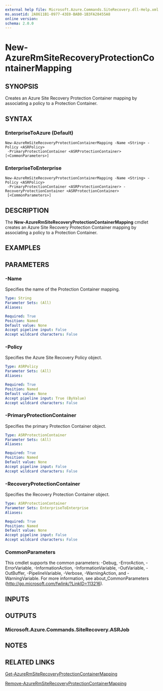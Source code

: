 ```yaml
---
external help file: Microsoft.Azure.Commands.SiteRecovery.dll-Help.xml
ms.assetid: 2A8611B1-0977-43E0-BAB0-1B3FA28455A8
online version: 
schema: 2.0.0
---
```


# New-AzureRmSiteRecoveryProtectionContainerMapping

## SYNOPSIS
Creates an Azure Site Recovery Protection Container mapping by associating a policy to a Protection Container.

## SYNTAX

### EnterpriseToAzure (Default)
```
New-AzureRmSiteRecoveryProtectionContainerMapping -Name <String> -Policy <ASRPolicy>
 -PrimaryProtectionContainer <ASRProtectionContainer> [<CommonParameters>]
```

### EnterpriseToEnterprise
```
New-AzureRmSiteRecoveryProtectionContainerMapping -Name <String> -Policy <ASRPolicy>
 -PrimaryProtectionContainer <ASRProtectionContainer> -RecoveryProtectionContainer <ASRProtectionContainer>
 [<CommonParameters>]
```

## DESCRIPTION
The **New-AzureRmSiteRecoveryProtectionContainerMapping** cmdlet creates an Azure Site Recovery Protection Container mapping by associating a policy to a Protection Container.

## EXAMPLES

## PARAMETERS

### -Name
Specifies the name of the Protection Container mapping.

```yaml
Type: String
Parameter Sets: (All)
Aliases: 

Required: True
Position: Named
Default value: None
Accept pipeline input: False
Accept wildcard characters: False
```

### -Policy
Specifies the Azure Site Recovery Policy object.

```yaml
Type: ASRPolicy
Parameter Sets: (All)
Aliases: 

Required: True
Position: Named
Default value: None
Accept pipeline input: True (ByValue)
Accept wildcard characters: False
```

### -PrimaryProtectionContainer
Specifies the primary Protection Container object.

```yaml
Type: ASRProtectionContainer
Parameter Sets: (All)
Aliases: 

Required: True
Position: Named
Default value: None
Accept pipeline input: False
Accept wildcard characters: False
```

### -RecoveryProtectionContainer
Specifies the Recovery Protection Container object.

```yaml
Type: ASRProtectionContainer
Parameter Sets: EnterpriseToEnterprise
Aliases: 

Required: True
Position: Named
Default value: None
Accept pipeline input: False
Accept wildcard characters: False
```

### CommonParameters
This cmdlet supports the common parameters: -Debug, -ErrorAction, -ErrorVariable, -InformationAction, -InformationVariable, -OutVariable, -OutBuffer, -PipelineVariable, -Verbose, -WarningAction, and -WarningVariable. For more information, see about_CommonParameters (http://go.microsoft.com/fwlink/?LinkID=113216).

## INPUTS

## OUTPUTS

### Microsoft.Azure.Commands.SiteRecovery.ASRJob

## NOTES

## RELATED LINKS

[Get-AzureRmSiteRecoveryProtectionContainerMapping](./Get-AzureRmSiteRecoveryProtectionContainerMapping.md)

[Remove-AzureRmSiteRecoveryProtectionContainerMapping](./Remove-AzureRmSiteRecoveryProtectionContainerMapping.md)
